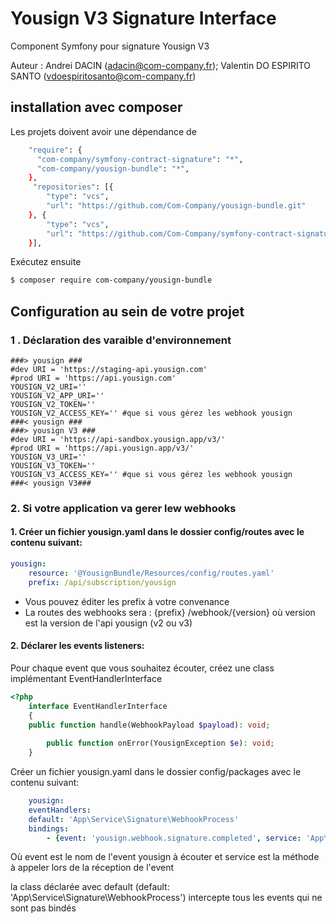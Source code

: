 # Yousign V3 Signature Interface
Component Symfony pour signature Yousign V3

Auteur : Andrei DACIN (adacin@com-company.fr); Valentin DO ESPIRITO SANTO (vdoespiritosanto@com-company.fr)
## installation avec composer
Les projets doivent avoir une dépendance de 
```bash
    "require": {
      "com-company/symfony-contract-signature": "*",
      "com-company/yousign-bundle": "*",
    },
     "repositories": [{
        "type": "vcs",
        "url": "https://github.com/Com-Company/yousign-bundle.git"
    }, {
        "type": "vcs",
        "url": "https://github.com/Com-Company/symfony-contract-signature.git"
    }],
```

Exécutez ensuite
```bash
$ composer require com-company/yousign-bundle
```
## Configuration au sein de votre projet
### 1 . Déclaration des varaible d'environnement


    ###> yousign ###
    #dev URI = 'https://staging-api.yousign.com' 
    #prod URI = 'https://api.yousign.com'
    YOUSIGN_V2_URI=''
    YOUSIGN_V2_APP_URI=''
    YOUSIGN_V2_TOKEN=''
    YOUSIGN_V2_ACCESS_KEY='' #que si vous gérez les webhook yousign
    ###< yousign ###
    ###> yousign V3 ###
    #dev URI = 'https://api-sandbox.yousign.app/v3/'
    #prod URI = 'https://api.yousign.app/v3/'
    YOUSIGN_V3_URI=''
    YOUSIGN_V3_TOKEN=''
    YOUSIGN_V3_ACCESS_KEY='' #que si vous gérez les webhook yousign
    ###< yousign V3###


### 2. Si votre application va gerer lew webhooks 

#### 1. Créer un fichier yousign.yaml dans le dossier config/routes avec le contenu suivant:
```yaml
yousign:
    resource: '@YousignBundle/Resources/config/routes.yaml'
    prefix: /api/subscription/yousign
```

- Vous pouvez éditer les prefix à votre convenance
- La routes des webhooks sera : {prefix} /webhook/{version} où version est la version de l'api yousign (v2 ou v3)

#### 2. Déclarer les events listeners:
Pour chaque event que vous souhaitez écouter, créez une class implémentant EventHandlerInterface
```php
<?php
    interface EventHandlerInterface
    {
    public function handle(WebhookPayload $payload): void;
    
        public function onError(YousignException $e): void;
    }
```
Créer un fichier yousign.yaml dans le dossier config/packages avec le contenu suivant:
 
```yaml
    yousign:
    eventHandlers:
    default: 'App\Service\Signature\WebhookProcess' 
    bindings: 
        - {event: 'yousign.webhook.signature.completed', service: 'App\Service\Signature\WebhookProcess'}
```
Où event est le nom de l'event yousign à écouter et service est la méthode à appeler lors de la réception de l'event

la class déclarée avec default (default: 'App\Service\Signature\WebhookProcess') intercepte tous les events qui ne sont pas bindés 